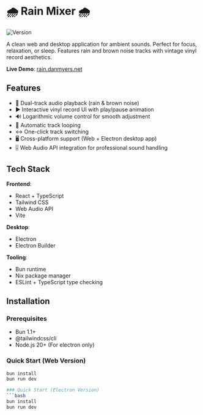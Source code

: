 # 🌧️ Rain Mixer 🌧️

![Version](https://img.shields.io/badge/version-0.0.2-blue.svg?cacheSeconds=2592000)

A clean web and desktop application for ambient sounds. Perfect for focus, relaxation, or sleep. Features rain and brown noise tracks with vintage vinyl record aesthetics.

**Live Demo**: [rain.danmyers.net](https://rain.danmyers.net)

## Features

- 🎵 Dual-track audio playback (rain & brown noise)
- ▶️ Interactive vinyl record UI with play/pause animation
- 🔊 Logarithmic volume control for smooth adjustment
- 🔁 Automatic track looping
- ↔️ One-click track switching
- 🖥️ Cross-platform support (Web + Electron desktop app)
- 🎚️ Web Audio API integration for professional sound handling

## Tech Stack

**Frontend**:
- React + TypeScript
- Tailwind CSS
- Web Audio API
- Vite

**Desktop**:
- Electron
- Electron Builder

**Tooling**:
- Bun runtime
- Nix package manager
- ESLint + TypeScript type checking

## Installation

### Prerequisites
- Bun 1.1+
- @tailwindcss/cli
- Node.js 20+ (For electron only)

### Quick Start (Web Version)
```bash
bun install
bun run dev

### Quick Start (Electron Version)
```bash
bun install
bun run dev
